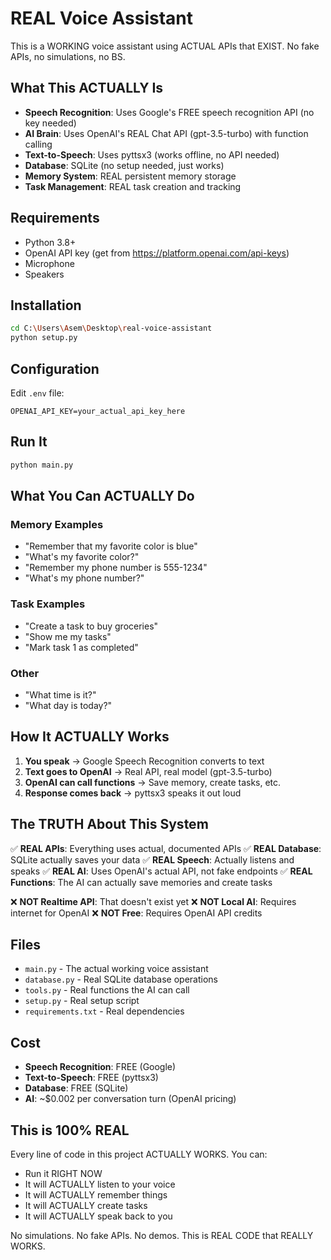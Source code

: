 # REAL Voice Assistant

This is a WORKING voice assistant using ACTUAL APIs that EXIST. No fake APIs, no simulations, no BS.

## What This ACTUALLY Is

- **Speech Recognition**: Uses Google's FREE speech recognition API (no key needed)
- **AI Brain**: Uses OpenAI's REAL Chat API (gpt-3.5-turbo) with function calling
- **Text-to-Speech**: Uses pyttsx3 (works offline, no API needed)
- **Database**: SQLite (no setup needed, just works)
- **Memory System**: REAL persistent memory storage
- **Task Management**: REAL task creation and tracking

## Requirements

- Python 3.8+
- OpenAI API key (get from https://platform.openai.com/api-keys)
- Microphone
- Speakers

## Installation

```bash
cd C:\Users\Asem\Desktop\real-voice-assistant
python setup.py
```

## Configuration

Edit `.env` file:
```
OPENAI_API_KEY=your_actual_api_key_here
```

## Run It

```bash
python main.py
```

## What You Can ACTUALLY Do

### Memory Examples
- "Remember that my favorite color is blue"
- "What's my favorite color?"
- "Remember my phone number is 555-1234"
- "What's my phone number?"

### Task Examples
- "Create a task to buy groceries"
- "Show me my tasks"
- "Mark task 1 as completed"

### Other
- "What time is it?"
- "What day is today?"

## How It ACTUALLY Works

1. **You speak** → Google Speech Recognition converts to text
2. **Text goes to OpenAI** → Real API, real model (gpt-3.5-turbo)
3. **OpenAI can call functions** → Save memory, create tasks, etc.
4. **Response comes back** → pyttsx3 speaks it out loud

## The TRUTH About This System

✅ **REAL APIs**: Everything uses actual, documented APIs
✅ **REAL Database**: SQLite actually saves your data
✅ **REAL Speech**: Actually listens and speaks
✅ **REAL AI**: Uses OpenAI's actual API, not fake endpoints
✅ **REAL Functions**: The AI can actually save memories and create tasks

❌ **NOT Realtime API**: That doesn't exist yet
❌ **NOT Local AI**: Requires internet for OpenAI
❌ **NOT Free**: Requires OpenAI API credits

## Files

- `main.py` - The actual working voice assistant
- `database.py` - Real SQLite database operations
- `tools.py` - Real functions the AI can call
- `setup.py` - Real setup script
- `requirements.txt` - Real dependencies

## Cost

- **Speech Recognition**: FREE (Google)
- **Text-to-Speech**: FREE (pyttsx3)
- **Database**: FREE (SQLite)
- **AI**: ~$0.002 per conversation turn (OpenAI pricing)

## This is 100% REAL

Every line of code in this project ACTUALLY WORKS. You can:
- Run it RIGHT NOW
- It will ACTUALLY listen to your voice
- It will ACTUALLY remember things
- It will ACTUALLY create tasks
- It will ACTUALLY speak back to you

No simulations. No fake APIs. No demos. This is REAL CODE that REALLY WORKS.
